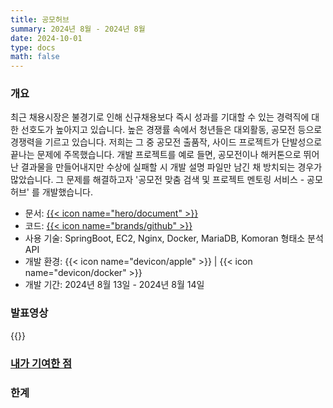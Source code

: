 ```yaml
---
title: 공모허브
summary: 2024년 8월 - 2024년 8월
date: 2024-10-01
type: docs
math: false
---
```


### 개요

최근 채용시장은 불경기로 인해 신규채용보다 즉시 성과를 기대할 수 있는 경력직에 대한 선호도가 높아지고 있습니다.
높은 경쟁률 속에서 청년들은 대외활동, 공모전 등으로 경쟁력을 기르고 있습니다. 
저희는 그 중 공모전 출품작, 사이드 프로젝트가 단발성으로 끝나는 문제에 주목했습니다. 
개발 프로젝트를 예로 들면, 공모전이나 해커톤으로 뛰어난 결과물을 만들어내지만 수상에 실패할 시 개발 설명 파일만 남긴 채 방치되는 경우가 많았습니다.
그 문제를 해결하고자 '공모전 맞춤 검색 및 프로젝트 멘토링 서비스 - 공모허브' 를 개발했습니다.

- 문서: [{{< icon name="hero/document" >}}](공모허브.pdf)
- 코드: [{{< icon name="brands/github" >}}](https://github.com/GongmoHub) 
- 사용 기술: SpringBoot, EC2, Nginx, Docker, MariaDB, Komoran 형태소 분석 API
- 개발 환경: {{< icon name="devicon/apple" >}} | {{< icon name="devicon/docker" >}}
- 개발 기간: 2024년 8월 13일 - 2024년 8월 14일

### 발표영상
{{<youtube itsylWX8moo>}}

### <u>내가 기여한 점</u>


### 한계

